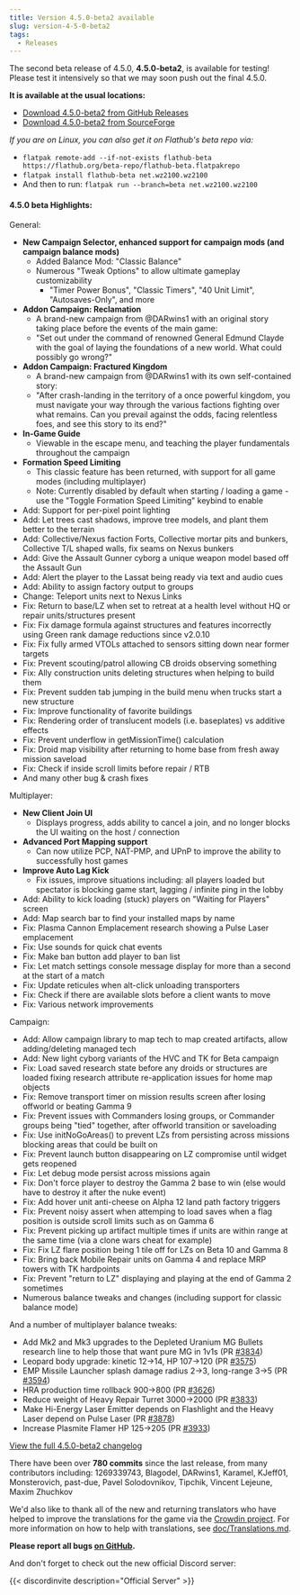 ```yaml
---
title: Version 4.5.0-beta2 available
slug: version-4-5-0-beta2
tags:
  - Releases
---
```


The second beta release of 4.5.0, **4.5.0-beta2**, is available for testing! Please test it intensively so that we may soon push out the final 4.5.0.

**It is available at the usual locations:**

- [Download 4.5.0-beta2 from GitHub Releases](https://github.com/Warzone2100/warzone2100/releases/tag/4.5.0-beta2)
- [Download 4.5.0-beta2 from SourceForge](https://sourceforge.net/projects/warzone2100/files/releases/4.5.0-beta2/)

_If you are on Linux, you can also get it on Flathub's beta repo via:_

- `flatpak remote-add --if-not-exists flathub-beta https://flathub.org/beta-repo/flathub-beta.flatpakrepo`
- `flatpak install flathub-beta net.wz2100.wz2100`
- And then to run: `flatpak run --branch=beta net.wz2100.wz2100`

#### 4.5.0 beta Highlights:

General:

- **New Campaign Selector, enhanced support for campaign mods (and campaign balance mods)**
  - Added Balance Mod: "Classic Balance"
  - Numerous "Tweak Options" to allow ultimate gameplay customizability
    - "Timer Power Bonus", "Classic Timers", "40 Unit Limit", "Autosaves-Only", and more
- **Addon Campaign: Reclamation**
  - A brand-new campaign from @DARwins1 with an original story taking place before the events of the main game:
  - "Set out under the command of renowned General Edmund Clayde with the goal of laying the foundations of a new world. What could possibly go wrong?"
- **Addon Campaign: Fractured Kingdom**
  - A brand-new campaign from @DARwins1 with its own self-contained story:
  - "After crash-landing in the territory of a once powerful kingdom, you must navigate your way through the various factions fighting over what remains. Can you prevail against the odds, facing relentless foes, and see this story to its end?"
- **In-Game Guide**
  - Viewable in the escape menu, and teaching the player fundamentals throughout the campaign
- **Formation Speed Limiting**
  - This classic feature has been returned, with support for all game modes (including multiplayer)
  - Note: Currently disabled by default when starting / loading a game - use the "Toggle Formation Speed Limiting" keybind to enable
- Add: Support for per-pixel point lighting
- Add: Let trees cast shadows, improve tree models, and plant them better to the terrain
- Add: Collective/Nexus faction Forts, Collective mortar pits and bunkers, Collective T/L shaped walls, fix seams on Nexus bunkers
- Add: Give the Assault Gunner cyborg a unique weapon model based off the Assault Gun
- Add: Alert the player to the Lassat being ready via text and audio cues
- Add: Ability to assign factory output to groups
- Change: Teleport units next to Nexus Links
- Fix: Return to base/LZ when set to retreat at a health level without HQ or repair units/structures present
- Fix: Fix damage formula against structures and features incorrectly using Green rank damage reductions since v2.0.10
- Fix: Fix fully armed VTOLs attached to sensors sitting down near former targets
- Fix: Prevent scouting/patrol allowing CB droids observing something
- Fix: Ally construction units deleting structures when helping to build them
- Fix: Prevent sudden tab jumping in the build menu when trucks start a new structure
- Fix: Improve functionality of favorite buildings
- Fix: Rendering order of translucent models (i.e. baseplates) vs additive effects
- Fix: Prevent underflow in getMissionTime() calculation
- Fix: Droid map visibility after returning to home base from fresh away mission saveload
- Fix: Check if inside scroll limits before repair / RTB
- And many other bug & crash fixes

Multiplayer:

- **New Client Join UI**
  - Displays progress, adds ability to cancel a join, and no longer blocks the UI waiting on the host / connection
- **Advanced Port Mapping support**
  - Can now utilize PCP, NAT-PMP, and UPnP to improve the ability to successfully host games
- **Improve Auto Lag Kick**
  - Fix issues, improve situations including: all players loaded but spectator is blocking game start, lagging / infinite ping in the lobby
- Add: Ability to kick loading (stuck) players on "Waiting for Players" screen
- Add: Map search bar to find your installed maps by name
- Fix: Plasma Cannon Emplacement research showing a Pulse Laser emplacement
- Fix: Use sounds for quick chat events
- Fix: Make ban button add player to ban list
- Fix: Let match settings console message display for more than a second at the start of a match
- Fix: Update reticules when alt-click unloading transporters
- Fix: Check if there are available slots before a client wants to move
- Fix: Various network improvements

Campaign:

- Add: Allow campaign library to map tech to map created artifacts, allow adding/deleting managed tech
- Add: New light cyborg variants of the HVC and TK for Beta campaign
- Fix: Load saved research state before any droids or structures are loaded fixing research attribute re-application issues for home map objects
- Fix: Remove transport timer on mission results screen after losing offworld or beating Gamma 9
- Fix: Prevent issues with Commanders losing groups, or Commander groups being "tied" together, after offworld transition or saveloading
- Fix: Use initNoGoAreas() to prevent LZs from persisting across missions blocking areas that could be built on
- Fix: Prevent launch button disappearing on LZ compromise until widget gets reopened
- Fix: Let debug mode persist across missions again
- Fix: Don't force player to destroy the Gamma 2 base to win (else would have to destroy it after the nuke event)
- Fix: Add hover unit anti-cheese on Alpha 12 land path factory triggers
- Fix: Prevent noisy assert when attemping to load saves when a flag position is outside scroll limits such as on Gamma 6
- Fix: Prevent picking up artifact multiple times if units are within range at the same time (via a clone wars cheat for example)
- Fix: Fix LZ flare position being 1 tile off for LZs on Beta 10 and Gamma 8
- Fix: Bring back Mobile Repair units on Gamma 4 and replace MRP towers with TK hardpoints
- Fix: Prevent "return to LZ" displaying and playing at the end of Gamma 2 sometimes
- Numerous balance tweaks and changes (including support for classic balance mode)

And a number of multiplayer balance tweaks:

- Add Mk2 and Mk3 upgrades to the Depleted Uranium MG Bullets research line to help those that want pure MG in 1v1s (PR [#3834](https://github.com/Warzone2100/warzone2100/pull/3834))
- Leopard body upgrade: kinetic 12->14, HP 107->120 (PR [#3575](https://github.com/Warzone2100/warzone2100/pull/3575))
- EMP Missile Launcher splash damage radius 2->3, long-range 3->5 (PR [#3594](https://github.com/Warzone2100/warzone2100/pull/3594))
- HRA production time rollback 900->800 (PR [#3626](https://github.com/Warzone2100/warzone2100/pull/3626))
- Reduce weight of Heavy Repair Turret 3000->2000 (PR [#3833](https://github.com/Warzone2100/warzone2100/pull/3833))
- Make Hi-Energy Laser Emitter depends on Flashlight and the Heavy Laser depend on Pulse Laser (PR [#3878](https://github.com/Warzone2100/warzone2100/pull/3878))
- Increase Plasmite Flamer HP 125->205 (PR [#3933](https://github.com/Warzone2100/warzone2100/pull/3933))

[View the full 4.5.0-beta2 changelog](https://github.com/Warzone2100/warzone2100/raw/4.5.0-beta2/ChangeLog)

There have been over **780 commits** since the last release, from many contributors including: 1269339743, Blagodel, DARwins1, Karamel, KJeff01, Monsterovich, past-due, Pavel Solodovnikov, Tipchik, Vincent Lejeune, Maxim Zhuchkov

We'd also like to thank all of the new and returning translators who have helped to improve the translations for the game via the [Crowdin project](https://crowdin.com/project/warzone2100). For more information on how to help with translations, see [doc/Translations.md](https://github.com/Warzone2100/warzone2100/blob/master/doc/Translations.md#how-do-i-help-translate).

**Please report all bugs [on GitHub](https://github.com/Warzone2100/warzone2100/issues).**

And don't forget to check out the new official Discord server:

{{< discordinvite description="Official Server" >}}
